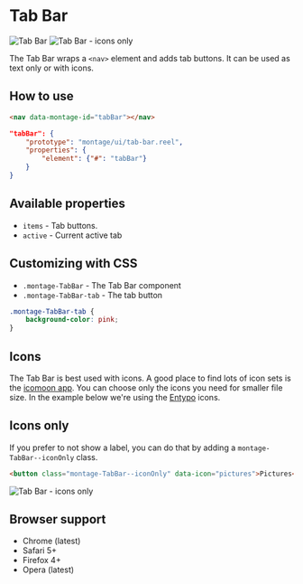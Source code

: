 # Tab Bar

![Tab Bar](https://raw.github.com/montagejs/digit/master/tab-bar.reel/screenshot.png)
![Tab Bar - icons only](https://raw.github.com/montagejs/digit/master/tab-bar.reel/screenshot-iconsonly.png)

The Tab Bar wraps a `<nav>` element and adds tab buttons. It can be used as text only or with icons.

## How to use

```html
<nav data-montage-id="tabBar"></nav>
```

```json
"tabBar": {
    "prototype": "montage/ui/tab-bar.reel",
    "properties": {
        "element": {"#": "tabBar"}
    }
}
```


## Available properties

* `items` - Tab buttons.
* `active` - Current active tab



## Customizing with CSS

* `.montage-TabBar` - The Tab Bar component
* `.montage-TabBar-tab` - The tab button

```css
.montage-TabBar-tab {
    background-color: pink;
}
```


## Icons

The Tab Bar is best used with icons. A good place to find lots of icon sets is the [icomoon app](http://icomoon.io/app/). You can choose only the icons you need for smaller file size. In the example below we're using the [Entypo](http://www.entypo.com) icons. 


## Icons only

If you prefer to not show a label, you can do that by adding a `montage-TabBar--iconOnly` class.

```html
<button class="montage-TabBar--iconOnly" data-icon="pictures">Pictures</button>
```
![Tab Bar - icons only](https://raw.github.com/montagejs/digit/master/tab-bar.reel/screenshot-iconsonly.png)



## Browser support

* Chrome (latest)
* Safari 5+
* Firefox 4+
* Opera (latest)
